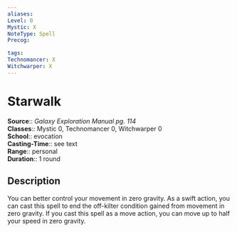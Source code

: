 ```yaml
---
aliases: 
Level: 0
Mystic: X
NoteType: Spell
Precog: 

tags: 
Technomancer: X
Witchwarper: X
---
```


# Starwalk

**Source**:: _Galaxy Exploration Manual pg. 114_  
**Classes**:: Mystic 0, Technomancer 0, Witchwarper 0  
**School**:: evocation  
**Casting-Time**:: see text  
**Range**:: personal  
**Duration**:: 1 round  

## Description

You can better control your movement in zero gravity. As a swift action, you can cast this spell to end the off-kilter condition gained from movement in zero gravity. If you cast this spell as a move action, you can move up to half your speed in zero gravity.
